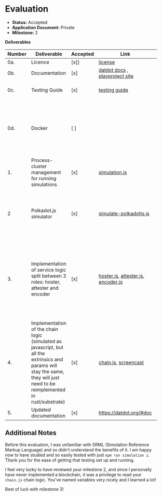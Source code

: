 # Evaluation

- **Status:** Accepted
- **Application Document:** Private
- **Milestone:** 2

**Deliverables**

| Number | Deliverable | Accepted | Link | Evaluation Notes |
| ------ | ----------- | -------- | ---- |----------------- |
| 0a. | Licence  | [x]] | [license](https://github.com/playproject-io/datdot-service/blob/main/LICENCE) | MIT | 
| 0b. | Documentation  | [x] |  [datdot docs](https://datdot.org/#doc) , [playproject site](https://playproject.io/) | Simply excellent!! Bravo! |
| 0c. | Testing Guide | [x] | [testing guide](https://github.com/playproject-io/datdot-service#datdot) | Very simple and easy to run! Sincere thanks! |
| 0d. | Docker | [ ] |  | No docker since they don't create substrate nodes in this M2, but a simulation of a chain with the chain logic defined in JavaScript.  |
| 1. | Process-cluster management for running simulations | [x] | [simulation.js](https://github.com/playproject-io/datdot-service/blob/wip/demo/simulation.js)| Useful to run simulations of other chains than polkadot/substrate chains. | 
| 2 | Polkadot.js simulator | [x] | [simulate-polkadotjs.js](https://github.com/playproject-io/datdot-service/blob/wip/src/node_modules/datdot-chain-sdk/simulate-polkadotjs.js) | Very clear and concise file. Extremely detailed, lengthy and complex output that simulates many extrinsics. | 
| 3.  | Implementation of service logic split between 3 roles: hoster, attester and encoder | [x] | [hoster.js](https://github.com/playproject-io/datdot-service/blob/wip/src/roles/hoster.js), [attester.js](https://github.com/playproject-io/datdot-service/blob/wip/src/roles/attester.js), [encoder.js](https://github.com/playproject-io/datdot-service/blob/wip/src/roles/encoder.js)| Main logic for decentralized incentived storage bridge for dat & dot. Note: They applied for funding from the Treasury for a Networking module & Task management module to resolve networking bugs. 
| 4.  | Implementation of the chain logic (simulated as javascript, but all the extrinsics and params will stay the same, they will just need to be reimplemented in rust/substrate) | [x] | [chain.js](https://github.com/playproject-io/datdot-service/blob/wip/src/node_modules/datdot-node-javascript/chain.js), [screencast](https://watch.screencastify.com/v/ZSx4VaflQnJaM9S9xrIB) | Very educational for me to read chain logic written in js, thank you! 
| 5.  | Updated documentation| [x] | https://datdot.org/#doc || 


## Additional Notes

Before this evaluation, I was unfamiliar with SRML (Simulation Reference Markup Language) and so didn't understand the benefits of it. I am happy now to have studied and so easily tested with just `npm run simulation 1`. Thank you for the ease of getting that testing set up and running. 

I feel very lucky to have reviewed your milestone 2, and since I personally have never implemented a blockchain, it was a privilege to read your `chain.js` chain logic. You've named variables very nicely and I learned a lot!

Best of luck with milestone 3!
